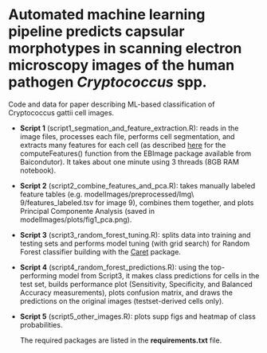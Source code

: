# Automated machine learning pipeline predicts capsular morphotypes in scanning electron microscopy images of the human pathogen _Cryptococcus_ spp.

Code and data for paper describing ML-based classification of Cryptococcus gattii cell images.

* __Script 1__ (script1_segmation_and_feature_extraction.R): reads in the image files, processes each file, performs cell segmentation, and extracts many features for each cell (as described [here](https://www.bioconductor.org/packages/devel/bioc/manuals/EBImage/man/EBImage.pdf) for the computeFeatures() function from the EBImage package available from Baicondutor). It takes about one minute using 3 threads (8GB RAM notebook).

* __Script 2__ (script2_combine_features_and_pca.R): takes manually labeled feature tables (e.g. modelImages/preprocessed/Img\ 9/features_labeled.tsv for image 9), combines them together, and plots Principal Componente Analysis (saved in modelImages/plots/fig1_pca.png). 

* __Script 3__ (script3_random_forest_tuning.R): splits data into training and testing sets and performs model tuning (with grid search) for Random Forest classifier building with the [Caret](http://topepo.github.io/caret/index.html) package.

* __Script 4__ (script4_random_forest_predictions.R): using the top-performing model from Script3, it makes class predictions for cells in the test set, builds performance plot (Sensitivity, Specificity, and Balanced Accuracy measurements), plots confusion matrix, and draws the predictions on the original images (testset-derived cells only).
* __Script 5__ (script5_other_images.R): plots supp figs and heatmap of class probabilities.

  The required packages are listed in the __requirements.txt__ file.

